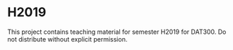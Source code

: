 # H2019

This project contains teaching material for semester H2019 for DAT300. Do not distribute without explicit permission.